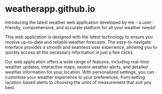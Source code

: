 # weatherapp.github.io
Introducing the latest weather web application developed by me - a user-friendly, comprehensive, and accurate platform for all your weather needs!

This web application is designed with the latest technology to ensure you receive up-to-date and reliable weather forecasts. The easy-to-navigate interface provides a smooth and seamless user experience, allowing you to quickly access all the necessary information in just a few clicks.

Our web application offers a wide range of features, including real-time weather updates, interactive maps, severe weather alerts, and detailed weather information for your location. With personalized settings, you can customize your weather experience to your preferences, from setting location-based alerts to choosing the units of measurement that suit you best.
